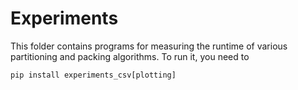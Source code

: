 # Experiments

This folder contains programs for measuring the runtime of various partitioning and packing algorithms. To run it, you need to 

    pip install experiments_csv[plotting]

